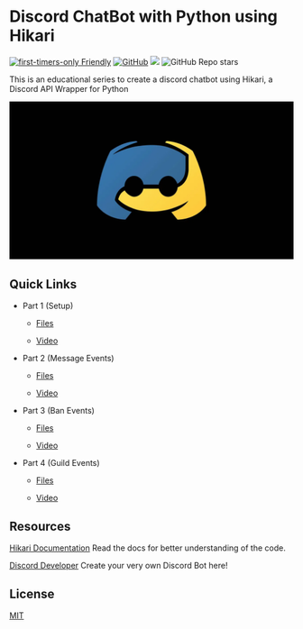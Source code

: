 # Discord ChatBot with Python using Hikari

[![first-timers-only Friendly](https://img.shields.io/badge/first--timers--only-friendly-blue.svg)](https://www.firsttimersonly.com/)
[![GitHub](https://img.shields.io/github/license/kshgr/Discord-Bot-with-Python-using-Hikari)](/LICENSE)
![](https://img.shields.io/badge/status-ongoing-green)
![GitHub Repo stars](https://img.shields.io/github/stars/kshgr/Discord-Bot-with-Python-using-Hikari?style=social)

 This is an educational series to create a discord chatbot using Hikari, a Discord API Wrapper for Python
 
 [![Series Thumbnail](Thumbnail.webp)](https://www.youtube.com/playlist?list=PLpaMRtmEhzZah45Ie4j1QIQ91IHQsiB21)


## Quick Links

* Part 1 (Setup)

  * [Files](/Part%201%20-%20Setup)

  * [Video](https://youtu.be/GN2-uyDwm4A)

* Part 2 (Message Events)

  * [Files](/Part%202%20-%20Message%20Events)

  * [Video](https://youtu.be/RKU2lTa6jSE)

* Part 3 (Ban Events)

  * [Files](/Part%203%20-%20Ban%20Event)

  * [Video](https://youtu.be/yFiHXrp5k9Q)

* Part 4 (Guild Events)

  * [Files](/Part%204%20-%20Guild%20Events)

  * [Video](https://youtu.be/oxjFYHQpoEs)


## Resources

[Hikari Documentation](https://www.hikari-py.dev/)
Read the docs for better understanding of the code.

[Discord Developer](https://discord.com/developers/applications)
Create your very own Discord Bot here!

## License

[MIT](/LICENSE)
